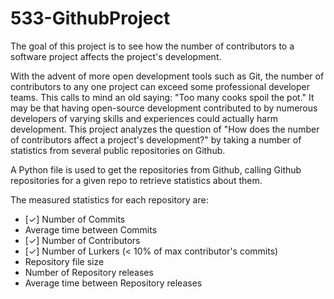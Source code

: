 # 533-GithubProject
The goal of this project is to see how the number of contributors to a software project affects the project's development. 

With the advent of more open development tools such as Git, the number of contributors to any one project can exceed some professional developer teams. This calls to mind an old saying: "Too many cooks spoil the pot." It may be that having open-source development contributed to by numerous developers of varying skills and experiences could actually harm development. This project analyzes the question of "How does the number of contributors affect a project's development?" by taking a number of statistics from several public repositories on Github.

A Python file is used to get the repositories from Github, calling Github repositories for a given repo to retrieve statistics about them.  

The measured statistics for each repository are:
* [✓] Number of Commits
* Average time between Commits
* [✓] Number of Contributors
* [✓] Number of Lurkers (< 10% of max contributor's commits)
* Repository file size
* Number of Repository releases
* Average time between Repository releases